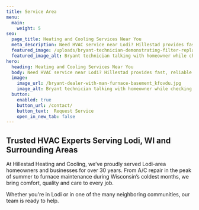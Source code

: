 ```yaml
---
title: Service Area
menu:
  main:
    weight: 5
seo:
  page_title: Heating and Cooling Services Near You
  meta_description: Need HVAC service near Lodi? Hillestad provides fast, reliable heating and cooling solutions across Dane County and beyond.
  featured_image: /uploads/bryant-technician-demonstrating-filter-replacement-1000.jpg
  featured_image_alt: Bryant technician talking with homeowner while checking air filter and furnace
hero: 
  heading: Heating and Cooling Services Near You
  body: Need HVAC service near Lodi? Hillestad provides fast, reliable heating and cooling solutions across Dane County and beyond.
  image: 
    image_url: /bryant-dealer-with-man-furnace-basement_kfovdu.jpg
    image_alt: Bryant technician talking with homeowner while checking air filter and furnace
  button:
    enabled: true
    button_url: /contact/ 
    button_text:  Request Service
    open_in_new_tab: false
---
```


## Trusted HVAC Experts Serving Lodi, WI and Surrounding Areas

At Hillestad Heating and Cooling, we’ve proudly served Lodi-area homeowners and businesses for over 30 years. From A/C repair in the peak of summer to furnace maintenance during Wisconsin’s coldest months, we bring comfort, quality and care to every job.

Whether you're in Lodi or in one of the many neighboring communities, our team is ready to help. 